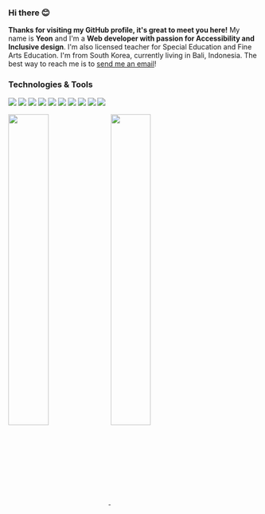 

### Hi there 😊

**Thanks for visiting my GitHub profile, it's great to meet you here!** My name is **Yeon** and I'm a **Web developer with passion for Accessibility and Inclusive design**. I'm also licensed teacher for Special Education and Fine Arts Education. I'm from South Korea, currently living in Bali, Indonesia. The best way to reach me is to [send me an email](mailto:awyeon@gmail.com)!

### Technologies & Tools
![](https://img.shields.io/badge/Code-Ruby-informational?style=flat&logo=ruby&logoColor=white&color=6baac4)
![](https://img.shields.io/badge/Code-JavaScript-informational?style=javascript&logo=javascript&logoColor=white&color=6baac4)
![](https://img.shields.io/badge/Code-CSS3-informational?style=flat&logo=css3&logoColor=white&color=6baac4)
![](https://img.shields.io/badge/Code-HTML5-informational?style=flat&logo=html5&logoColor=white&color=6baac4)
![](https://img.shields.io/badge/Code-Bootstrap-informational?style=bootstrap&logo=gnu-bash&logoColor=white&color=6baac4)
![](https://img.shields.io/badge/Tools-Rails-informational?style=flat&logo=rubyonrails&logoColor=white&color=6baac4)
![](https://img.shields.io/badge/Tools-PostgreSQL-informational?style=postgresql&logo=postgresql&logoColor=white&color=6baac4)
![](https://img.shields.io/badge/Tools-Redis-informational?style=flat&logo=redis&logoColor=white&color=6baac4)
![](https://img.shields.io/badge/Tools-Jest-informational?style=flat&logo=jest&logoColor=white&color=6baac4)
![](https://img.shields.io/badge/Tools-Mocha-informational?style=flat&logo=mocha&logoColor=white&color=6baac4)

<a href="https://github.com/CAVASOL?tab=repositories">
  <img align="center" src="https://github-readme-stats.vercel.app/api?username=CAVASOL&show_icons=true&count_private=true&title_color=000&icon_color=6baac4&text_color=000&bg_color=ffffff&hide_border=true#gh-light-mode-only" width="40%" />
</a>

<a href="https://github.com/CAVASOL?tab=repositories">
  <img align="center" src="https://github-readme-streak-stats.herokuapp.com/?user=CAVASOL&hide_border=true&count_private=true&title_color=000&icon_color=6baac4&text_color=000&bg_color=ffffff&hide_border=true#gh-light-mode-only" width="40%" />
</a>
